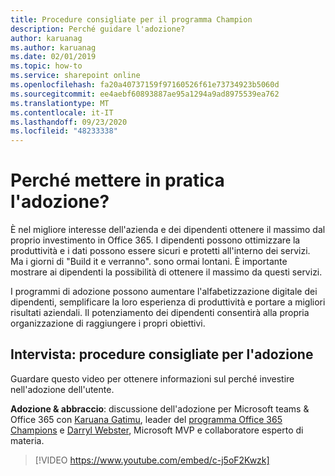 ```yaml
---
title: Procedure consigliate per il programma Champion
description: Perché guidare l'adozione?
author: karuanag
ms.author: karuanag
ms.date: 02/01/2019
ms.topic: how-to
ms.service: sharepoint online
ms.openlocfilehash: fa20a40737159f97160526f61e73734923b5060d
ms.sourcegitcommit: ee4aebf60893887ae95a1294a9ad8975539ea762
ms.translationtype: MT
ms.contentlocale: it-IT
ms.lasthandoff: 09/23/2020
ms.locfileid: "48233338"
---
```

# <a name="why-put-effort-into-driving-adoption"></a>Perché mettere in pratica l'adozione?  

È nel migliore interesse dell'azienda e dei dipendenti ottenere il massimo dal proprio investimento in Office 365.  I dipendenti possono ottimizzare la produttività e i dati possono essere sicuri e protetti all'interno dei servizi.  Ma i giorni di "Build it e verranno". sono ormai lontani.  È importante mostrare ai dipendenti la possibilità di ottenere il massimo da questi servizi.

I programmi di adozione possono aumentare l'alfabetizzazione digitale dei dipendenti, semplificare la loro esperienza di produttività e portare a migliori risultati aziendali. Il potenziamento dei dipendenti consentirà alla propria organizzazione di raggiungere i propri obiettivi. 

## <a name="interview-adoption-best-practices"></a>Intervista: procedure consigliate per l'adozione

Guardare questo video per ottenere informazioni sul perché investire nell'adozione dell'utente.  

**Adozione & abbraccio**: discussione dell'adozione per Microsoft teams & Office 365 con [Karuana Gatimu](https://linkedin.com/in/karuanagatimu), leader del [programma Office 365 Champions](https://aka.ms/O365Champions) e [Darryl Webster](https://webster.net.nz/), Microsoft MVP e collaboratore esperto di materia. 

> [!VIDEO https://www.youtube.com/embed/c-j5oF2Kwzk]

